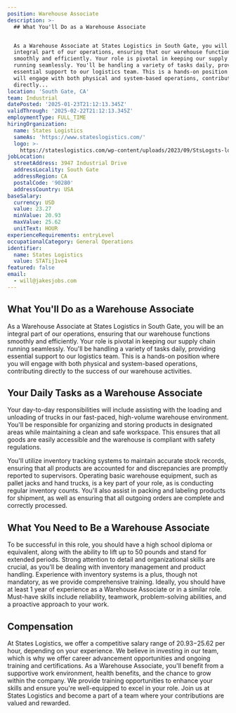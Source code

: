 ```yaml
---
position: Warehouse Associate
description: >-
  ## What You'll Do as a Warehouse Associate


  As a Warehouse Associate at States Logistics in South Gate, you will be an
  integral part of our operations, ensuring that our warehouse functions
  smoothly and efficiently. Your role is pivotal in keeping our supply chain
  running seamlessly. You'll be handling a variety of tasks daily, providing
  essential support to our logistics team. This is a hands-on position where you
  will engage with both physical and system-based operations, contributing
  directly...
location: 'South Gate, CA'
team: Industrial
datePosted: '2025-01-23T21:12:13.345Z'
validThrough: '2025-02-22T21:12:13.345Z'
employmentType: FULL_TIME
hiringOrganization:
  name: States Logistics
  sameAs: 'https://www.stateslogistics.com/'
  logo: >-
    https://stateslogistics.com/wp-content/uploads/2023/09/StsLogsts-logo-170x170px.png
jobLocation:
  streetAddress: 3947 Industrial Drive
  addressLocality: South Gate
  addressRegion: CA
  postalCode: '90280'
  addressCountry: USA
baseSalary:
  currency: USD
  value: 23.27
  minValue: 20.93
  maxValue: 25.62
  unitText: HOUR
experienceRequirements: entryLevel
occupationalCategory: General Operations
identifier:
  name: States Logistics
  value: STATij1ve4
featured: false
email:
  - will@jakesjobs.com
---
```




## What You'll Do as a Warehouse Associate

As a Warehouse Associate at States Logistics in South Gate, you will be an integral part of our operations, ensuring that our warehouse functions smoothly and efficiently. Your role is pivotal in keeping our supply chain running seamlessly. You'll be handling a variety of tasks daily, providing essential support to our logistics team. This is a hands-on position where you will engage with both physical and system-based operations, contributing directly to the success of our warehouse activities.

## Your Daily Tasks as a Warehouse Associate

Your day-to-day responsibilities will include assisting with the loading and unloading of trucks in our fast-paced, high-volume warehouse environment. You'll be responsible for organizing and storing products in designated areas while maintaining a clean and safe workspace. This ensures that all goods are easily accessible and the warehouse is compliant with safety regulations.

You'll utilize inventory tracking systems to maintain accurate stock records, ensuring that all products are accounted for and discrepancies are promptly reported to supervisors. Operating basic warehouse equipment, such as pallet jacks and hand trucks, is a key part of your role, as is conducting regular inventory counts. You'll also assist in packing and labeling products for shipment, as well as ensuring that all outgoing orders are complete and correctly processed. 

## What You Need to Be a Warehouse Associate

To be successful in this role, you should have a high school diploma or equivalent, along with the ability to lift up to 50 pounds and stand for extended periods. Strong attention to detail and organizational skills are crucial, as you'll be dealing with inventory management and product handling. Experience with inventory systems is a plus, though not mandatory, as we provide comprehensive training. Ideally, you should have at least 1 year of experience as a Warehouse Associate or in a similar role. Must-have skills include reliability, teamwork, problem-solving abilities, and a proactive approach to your work.

## Compensation

At States Logistics, we offer a competitive salary range of $20.93-$25.62 per hour, depending on your experience. We believe in investing in our team, which is why we offer career advancement opportunities and ongoing training and certifications. As a Warehouse Associate, you'll benefit from a supportive work environment, health benefits, and the chance to grow within the company. We provide training opportunities to enhance your skills and ensure you're well-equipped to excel in your role. Join us at States Logistics and become a part of a team where your contributions are valued and rewarded.
